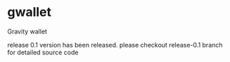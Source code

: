 # gwallet
Gravity wallet

release 0.1 version has been released. 
please checkout release-0.1 branch for detailed source code 
